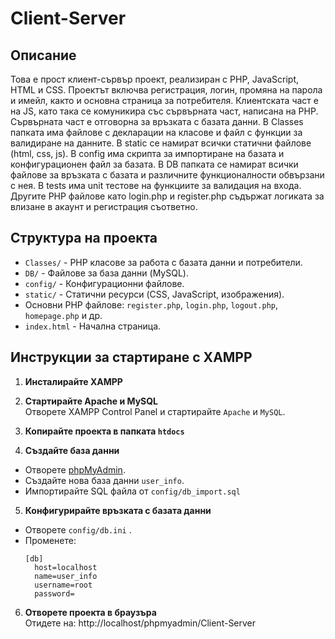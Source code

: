 # Client-Server

## Описание
Това е прост клиент-сървър проект, реализиран с PHP, JavaScript, HTML и CSS. Проектът включва регистрация, логин, промяна на парола и имейл, както и основна страница за потребителя. 
Клиентската част е на JS, като така се комуникира със сървърната част, написана на PHP. Сървърната част е отговорна за връзката с базата данни.
В Classes папката има файлове с декларации на класове и файл с функции за валидиране на данните. В static се намират всички статични файлове (html, css, js). В config има скрипта за импортиране на базата и конфигурационен файл за базата. В DB папката се намират всички файлове за връзката с базата и различните функционалности обвързани с нея. В tests има unit тестове на функциите за валидация на входа. Другите PHP файлове като login.php и register.php съдържат логиката за влизане в акаунт и регистрация съответно. 

## Структура на проекта
- `Classes/` - PHP класове за работа с базата данни и потребители.
- `DB/` - Файлове за база данни (MySQL).
- `config/` - Конфигурационни файлове.
- `static/` - Статични ресурси (CSS, JavaScript, изображения).
- Основни PHP файлове: `register.php`, `login.php`, `logout.php`, `homepage.php` и др.
- `index.html` - Начална страница.

## Инструкции за стартиране с XAMPP

1. **Инсталирайте XAMPP**  

2. **Стартирайте Apache и MySQL**  
   Отворете XAMPP Control Panel и стартирайте `Apache` и `MySQL`.

3. **Копирайте проекта в папката `htdocs`**  

4. **Създайте база данни**  
- Отворете [phpMyAdmin](http://localhost/phpmyadmin/).  
- Създайте нова база данни `user_info`.  
- Импортирайте SQL файла от `config/db_import.sql`

5. **Конфигурирайте връзката с базата данни**  
- Отворете `config/db.ini` .  
- Променете:
  ```
  [db]
    host=localhost
    name=user_info
    username=root
    password=
  ```

6. **Отворете проекта в браузъра**  
Отидете на: http://localhost/phpmyadmin/Client-Server
